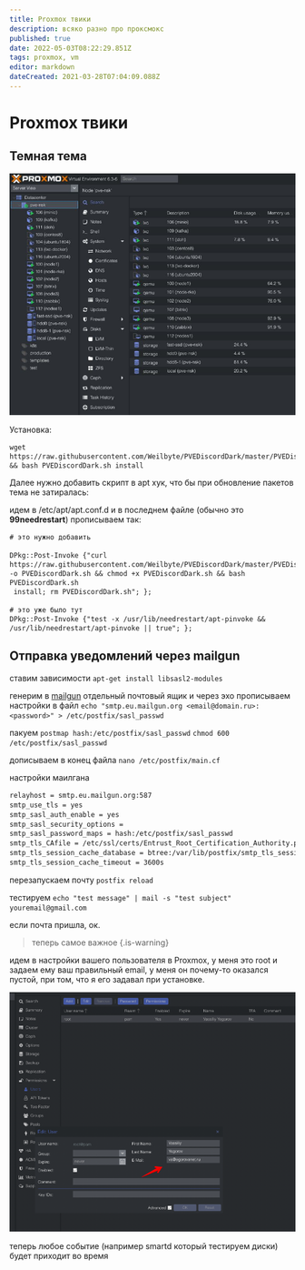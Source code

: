 ```yaml
---
title: Proxmox твики
description: всяко разно про проксмокс
published: true
date: 2022-05-03T08:22:29.851Z
tags: proxmox, vm
editor: markdown
dateCreated: 2021-03-28T07:04:09.088Z
---
```


# Proxmox твики

## Темная тема

![2021-03-28_14.02.54.jpg](/2021-03-28_14.02.54.jpg)

Установка:
```
wget https://raw.githubusercontent.com/Weilbyte/PVEDiscordDark/master/PVEDiscordDark.sh && bash PVEDiscordDark.sh install
```

Далее нужно добавить скрипт в apt хук, что бы при обновление пакетов тема не затиралась:

идем в /etc/apt/apt.conf.d
и в последнем файле (обычно это **99needrestart**) прописываем так:
```
# это нужно добавить

DPkg::Post-Invoke {"curl https://raw.githubusercontent.com/Weilbyte/PVEDiscordDark/master/PVEDiscordDark.sh -o PVEDiscordDark.sh && chmod +x PVEDiscordDark.sh && bash PVEDiscordDark.sh
 install; rm PVEDiscordDark.sh"; };

# это уже было тут
DPkg::Post-Invoke {"test -x /usr/lib/needrestart/apt-pinvoke && /usr/lib/needrestart/apt-pinvoke || true"; };
```

## Отправка уведомлений через mailgun

ставим зависимости
`apt-get install libsasl2-modules`

генерим в [mailgun](https://app.mailgun.com/app/sending/domains) отдельный почтовый ящик и через эхо прописываем настройки в файл
`echo "smtp.eu.mailgun.org <email@domain.ru>:<password>" > /etc/postfix/sasl_passwd`

пакуем
`postmap hash:/etc/postfix/sasl_passwd`
`chmod 600 /etc/postfix/sasl_passwd`

дописываем в конец файла
`nano /etc/postfix/main.cf`

настройки маилгана  
```bash
relayhost = smtp.eu.mailgun.org:587
smtp_use_tls = yes
smtp_sasl_auth_enable = yes
smtp_sasl_security_options =
smtp_sasl_password_maps = hash:/etc/postfix/sasl_passwd
smtp_tls_CAfile = /etc/ssl/certs/Entrust_Root_Certification_Authority.pem
smtp_tls_session_cache_database = btree:/var/lib/postfix/smtp_tls_session_cache
smtp_tls_session_cache_timeout = 3600s
```

перезапускаем почту
`postfix reload`

тестируем
`echo "test message" | mail -s "test subject" youremail@gmail.com`

если почта пришла, ок.

> теперь самое важное
{.is-warning}

идем в настройки вашего пользователя в Proxmox, у меня это root и задаем ему ваш правильный email, у меня он почему-то оказался пустой, при том, что я его задавал при установке.

![2022-05-03_14-59-02(1).png](/2022-05-03_14-59-02(1).png)

теперь любое событие (например smartd который тестируем диски) будет приходит во время